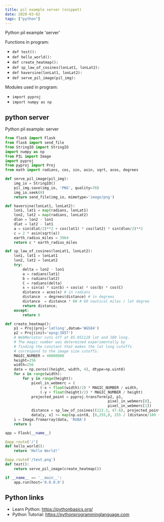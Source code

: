 ```yaml
---
title: pil example server (snippet)
date: 2020-03-02
tags: ["python"]
---
```

Python pil example 'server'

Functions in program: 
* `def test():`
* `def hello_world():`
* `def create_heatmap():`
* `def sp_law_of_cosines(lonLat1, lonLat2):`
* `def haversine(lonLat1, lonLat2):`
* `def serve_pil_image(pil_img):`

Modules used in program: 
* `import pyproj`
* `import numpy as np`

## python server

Python pil example: server

```python
from flask import Flask
from flask import send_file
from StringIO import StringIO
import numpy as np
from PIL import Image
import pyproj
from pyproj import Proj
from math import radians, cos, sin, asin, sqrt, acos, degrees

def serve_pil_image(pil_img):
    img_io = StringIO()
    pil_img.save(img_io, 'PNG', quality=70)
    img_io.seek(0)
    return send_file(img_io, mimetype='image/png')

def haversine(lonLat1, lonLat2):
    lon1, lat1 = map(radians, lonLat1)
    lon2, lat2 = map(radians, lonLat2)
    dlon = lon2 - lon1
    dlat = lat2 - lat1
    a = sin(dlat/2)**2 + cos(lat1) * cos(lat2) * sin(dlon/2)**2
    c = 2 * asin(sqrt(a))
    earth_radius_miles = 3964
    return c * earth_radius_miles

def sp_law_of_cosines(lonLat1, lonLat2):
    lon1, lat1 = lonLat1
    lon2, lat2 = lonLat2
    try:
        delta = lon2 - lon1
        a = radians(lat1)
        b = radians(lat2)
        C = radians(delta)
        x = sin(a) * sin(b) + cos(a) * cos(b) * cos(C)
        distance = acos(x) # in radians
        distance  = degrees(distance) # in degrees
        distance  = distance * 60 # 60 nautical miles / lat degree
        return distance;
    except:
        return 0

def create_heatmap():
    p1 = Proj(proj='latlong',datum='WGS84')
    p2 = Proj(init='epsg:3857')
    # WebMercator cuts off at 85.051129 lat and 180 long.
    # The magic number was determined experimentally by
    # finding the constant that makes the lat long cutoffs
    # correspond to the image size cutoffs.
    MAGIC_NUMBER = 40000000
    height=256
    width=256
    data = np.zeros((height, width, 4), dtype=np.uint8)
    for x in range(width):
        for y in range(height):
            pixel_in_webmerc = (
                (-x + float(width)/2) * MAGIC_NUMBER / width,
                (-y + float(height)/2) * MAGIC_NUMBER / height)
            projected_point = pyproj.transform(p2, p1,
                                               pixel_in_webmerc[0],
                                               pixel_in_webmerc[1])
            distance = sp_law_of_cosines((122.3, 47.6), projected_point)
            data[y, x] += map(np.uint8, [0,255,0, 255 / (distance/100 + 1)])
    i = Image.fromarray(data, 'RGBA')
    return i

app = Flask(__name__)

@app.route('/')
def hello_world():
    return 'Hello World!'

@app.route('/test.png')
def test():
    return serve_pil_image(create_heatmap())

if __name__ == '__main__':
    app.run(host='0.0.0.0')


```

## Python links

- Learn Python: https://pythonbasics.org/
- Python Tutorial: https://pythonprogramminglanguage.com
